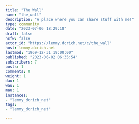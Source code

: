 ```yaml
---
title: "The Wall" 
name: "the_wall"
description: "A place where you can share stuff with me!"
type: community
date: "2023-07-06 18:29:18"
draft: false
nsfw: false
actor_id: "https://lemmy.dcrich.net/c/the_wall"
host: lemmy.dcrich.net
lastmod: "1969-12-31 19:00:00"
published: "2023-06-02 06:35:54"
subscribers: 7
posts: 1
comments: 0
weight: 1
dau: 1
wau: 1
mau: 1
instances:
- "lemmy_dcrich_net"
tags: 
- "lemmy_dcrich_net"

---
```

